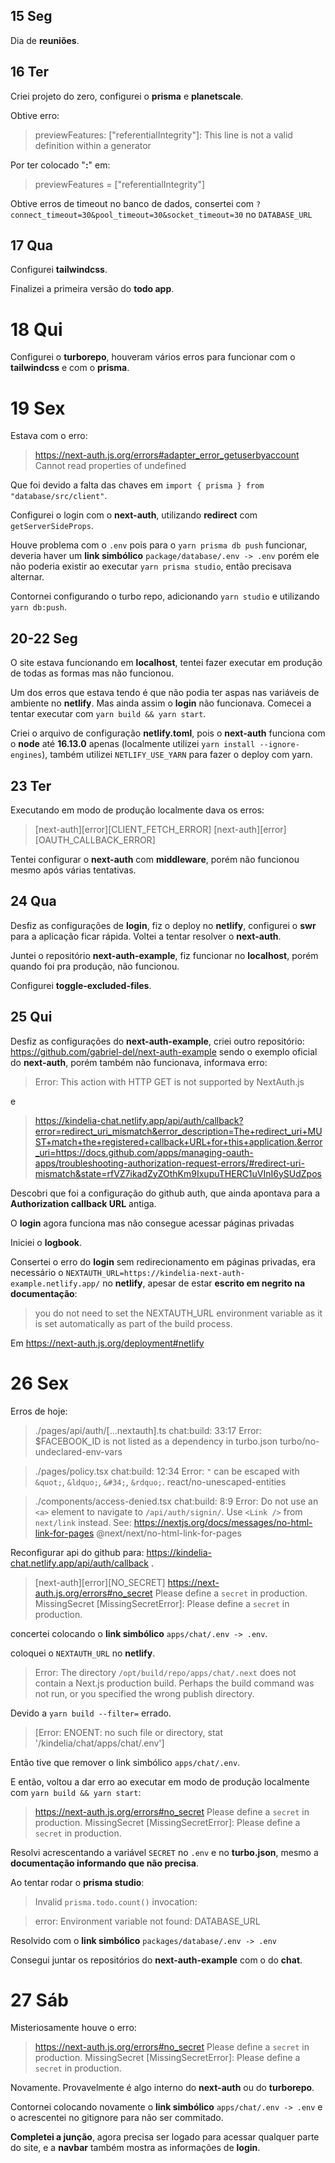 

## 15 Seg
Dia de **reuniões**.

## 16 Ter
Criei projeto do zero, configurei o **prisma** e **planetscale**.

Obtive erro:

> previewFeatures: ["referentialIntegrity"]: This line is not a valid definition within a generator

Por ter colocado "**:**" em:

> previewFeatures = ["referentialIntegrity"]

Obtive erros de timeout no banco de dados, consertei com
`?connect_timeout=30&pool_timeout=30&socket_timeout=30`
no `DATABASE_URL`

## 17 Qua
Configurei **tailwindcss**.

Finalizei a primeira versão do **todo app**.

# 18 Qui
Configurei o **turborepo**, houveram vários erros para funcionar com o **tailwindcss** e com o **prisma**.

# 19 Sex
Estava com o erro:
> https://next-auth.js.org/errors#adapter_error_getuserbyaccount Cannot read properties of undefined

Que foi devido a falta das chaves em `import { prisma } from "database/src/client"`.

Configurei o login com o **next-auth**, utilizando **redirect** com `getServerSideProps`.

Houve problema com o `.env` pois para o `yarn prisma db push` funcionar, deveria haver um **link simbólico**
`package/database/.env -> .env`
porém ele não poderia existir ao executar `yarn prisma studio`, então precisava alternar.

Contornei configurando o turbo repo, adicionando `yarn studio` e utilizando `yarn db:push`.

## 20-22 Seg
O site estava funcionando em **localhost**, tentei fazer executar em produção de todas as formas mas não funcionou.

Um dos erros que estava tendo é que não podia ter aspas nas variáveis de ambiente no **netlify**.
Mas ainda assim o **login** não funcionava. Comecei a tentar executar com `yarn build && yarn start`.

Criei o arquivo de configuração **netlify.toml**, pois o **next-auth** funciona com o **node** até **16.13.0** apenas (localmente utilizei `yarn install --ignore-engines`), também utilizei `NETLIFY_USE_YARN` para fazer o deploy com yarn.

## 23 Ter
Executando em modo de produção localmente dava os erros:
> [next-auth][error][CLIENT_FETCH_ERROR]
> [next-auth][error][OAUTH_CALLBACK_ERROR]

Tentei configurar o **next-auth** com **middleware**, porém não funcionou mesmo após várias tentativas.

## 24 Qua
Desfiz as configurações de **login**, fiz o deploy no **netlify**, configurei o **swr** para a aplicação ficar rápida. Voltei a tentar resolver o **next-auth**.

Juntei o repositório **next-auth-example**, fiz funcionar no **localhost**, porém quando foi pra produção, não funcionou.

Configurei **toggle-excluded-files**.


## 25 Qui
Desfiz as configurações do **next-auth-example**, criei outro repositório:
https://github.com/gabriel-del/next-auth-example
sendo o exemplo oficial do **next-auth**, porém também não funcionava, informava erro:

> Error: This action with HTTP GET is not supported by NextAuth.js

e

> https://kindelia-chat.netlify.app/api/auth/callback?error=redirect_uri_mismatch&error_description=The+redirect_uri+MUST+match+the+registered+callback+URL+for+this+application.&error_uri=https://docs.github.com/apps/managing-oauth-apps/troubleshooting-authorization-request-errors/#redirect-uri-mismatch&state=rfVZ7ikadZyZOthKm9IxupuTHERC1uVInI6ySUdZpos

Descobri que foi a configuração do github auth, que ainda apontava para a **Authorization callback URL** antiga.

O **login** agora funciona mas não consegue acessar páginas privadas

Iniciei o **logbook**.

Consertei o erro do **login** sem redirecionamento em páginas privadas,
era necessário o `NEXTAUTH_URL=https://kindelia-next-auth-example.netlify.app/`
no **netlify**, apesar de estar **escrito em negrito na documentação**:

> you do not need to set the NEXTAUTH_URL environment variable as it is set automatically as part of the build process.

Em https://next-auth.js.org/deployment#netlify

# 26 Sex
Erros de hoje:

> ./pages/api/auth/[...nextauth].ts
> chat:build: 33:17  Error: $FACEBOOK_ID is not listed as a dependency in turbo.json  turbo/no-undeclared-env-vars

> ./pages/policy.tsx
> chat:build: 12:34  Error: `"` can be escaped with `&quot;`, `&ldquo;`, `&#34;`, `&rdquo;`.  react/no-unescaped-entities

> ./components/access-denied.tsx
> chat:build: 8:9  Error: Do not use an `<a>` element to navigate to `/api/auth/signin/`. Use `<Link />` from `next/link` instead. See: https://nextjs.org/docs/messages/no-html-link-for-pages  @next/next/no-html-link-for-pages

Reconfigurar api do github para: https://kindelia-chat.netlify.app/api/auth/callback .

> [next-auth][error][NO_SECRET]
> https://next-auth.js.org/errors#no_secret Please define a `secret` in production. MissingSecret [MissingSecretError]: Please define a `secret` in production.

concertei colocando o **link simbólico** `apps/chat/.env -> .env`.

coloquei o `NEXTAUTH_URL` no **netlify**.

> Error: The directory `/opt/build/repo/apps/chat/.next` does not contain a Next.js production build. Perhaps the build command was not run, or you specified the wrong publish directory.

Devido a `yarn build --filter=` errado.

> [Error: ENOENT: no such file or directory, stat '/kindelia/chat/apps/chat/.env']

Então tive que remover o link simbólico `apps/chat/.env`.

E então, voltou a dar erro ao executar em modo de produção localmente com `yarn build && yarn start`:

> https://next-auth.js.org/errors#no_secret Please define a `secret` in production. MissingSecret [MissingSecretError]: Please define a `secret` in production.

Resolvi acrescentando a variável `SECRET` no `.env` e no **turbo.json**, mesmo a **documentação informando que não precisa**.

Ao tentar rodar o **prisma studio**:

> Invalid `prisma.todo.count()` invocation:

> error: Environment variable not found: DATABASE_URL

Resolvido com o **link simbólico** `packages/database/.env -> .env`

Consegui juntar os repositórios do **next-auth-example** com o do **chat**.

# 27 Sáb

Misteriosamente houve o erro:

> https://next-auth.js.org/errors#no_secret Please define a `secret` in production. MissingSecret [MissingSecretError]: Please define a `secret` in production.

Novamente. Provavelmente é algo interno do **next-auth** ou do **turborepo**.

Contornei colocando novamente o **link simbólico** `apps/chat/.env -> .env` e o acrescentei no gitignore para não ser commitado.

**Completei a junção**, agora precisa ser logado para acessar qualquer parte do site, e a **navbar** também mostra as informações de **login**.
